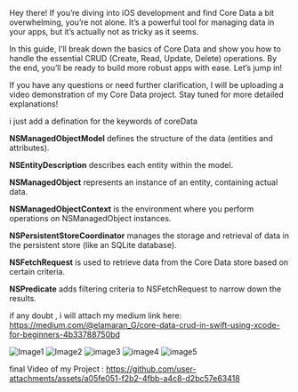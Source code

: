 Hey there! If you’re diving into iOS development and find Core Data a bit overwhelming, you’re not alone. It’s a powerful tool for managing data in your apps, but it’s actually not as tricky as it seems.

In this guide, I’ll break down the basics of Core Data and show you how to handle the essential CRUD (Create, Read, Update, Delete) operations. By the end, you’ll be ready to build more robust apps with ease. Let’s jump in!

If you have any questions or need further clarification, I will be uploading a video demonstration of my Core Data project. Stay tuned for more detailed explanations!

i just add a defination for the keywords of coreData

**NSManagedObjectModel** defines the structure of the data (entities and attributes).

**NSEntityDescription** describes each entity within the model.

**NSManagedObject** represents an instance of an entity, containing actual data.

**NSManagedObjectContext** is the environment where you perform operations on NSManagedObject instances.

**NSPersistentStoreCoordinator** manages the storage and retrieval of data in the persistent store (like an SQLite database).

**NSFetchRequest** is used to retrieve data from the Core Data store based on certain criteria.

**NSPredicate** adds filtering criteria to NSFetchRequest to narrow down the results.


if any doubt , i will attach my medium link here:
https://medium.com/@elamaran_G/core-data-crud-in-swift-using-xcode-for-beginners-4b33788750bd

![Image1](https://github.com/user-attachments/assets/fe7aa7af-918a-4922-8822-deea1e00c1a7)
![Image2](https://github.com/user-attachments/assets/352b9b83-d5d9-473f-b467-de31735de19c)
![image3](https://github.com/user-attachments/assets/1a93d4e9-3537-4abc-a854-e49a0229a171)
![image4](https://github.com/user-attachments/assets/2b013b6d-22ec-48f4-9a72-0ecd75628228)
![image5](https://github.com/user-attachments/assets/0d4dab9c-6852-4d72-926c-0b1a83ccd8c6)

final Video of my Project :
https://github.com/user-attachments/assets/a05fe051-f2b2-4fbb-a4c8-d2bc57e63418


